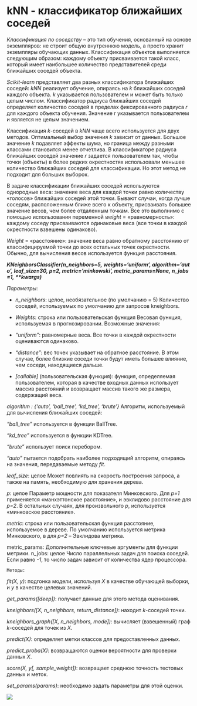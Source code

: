 **kNN - классификатор ближайших соседей**
=======================================

*Классификация по соседству* – это тип обучения, основанный на основе экземпляров: не строит общую внутреннюю модель, а просто хранит экземпляры обучающих данных. Классификация объектов выполняется следующим образом: каждому объекту присваивается такой класс, который имеет наибольшее количество представителей среди ближайших соседей объекта. 

*Scikit-learn* представляет два разных классификатора ближайших соседей: *kNN* реализует обучение, опираясь на *k* ближайших соседей каждого объекта. *k* указывается пользователем и может быть только целым числом. Классификатор радиуса ближайших соседей определяет количество соседей в пределах фиксированного радиуса *r* для каждого объекта обучения. Значение r указывается пользователем и является не целым значением.

Классификация *k*-соседей в *kNN* чаще всего используется для двух методов. Оптимальный выбор значения *k* зависит от данных. Большое значение *k* подавляет эффекты шума, но граница между разными классами становится менее отчетлива. В классификаторе радиуса ближайших соседей значение *r* задается пользователем так, чтобы точки (объекты) в более редких окрестностях использовали меньшее количество ближайших соседей для классификации. Но этот метод не подходит для больших выборок. 

В задаче классификации ближайших соседей используются однородные веса: значение веса для каждой точки равно количеству «голосов» ближайших соседей этой точки. Бывают случаи, когда лучше соседям, расположенным ближе всего к объекту, присваивать большее значение весов, чем более отдаленным точкам. Все это выполнимо с помощью использования переменной *weight* = «равномерность»: каждому соседу присваиваются одинаковые веса (все точки в каждой окрестности взвешены одинаково).

*Weight* = «расстояние»: значение веса равно обратному расстоянию от классифицируемой точки до всех остальных точек окрестности. Обычно, для вычисления весов используется функция расстояния.

**_KNeighborsClassifier(n_neighbors=5, weights=’uniform’, algorithm=’auto’, leaf_size=30, p=2, metric=’minkowski’, metric_params=None, n_jobs=1, **kwargs)_**

*Параметры*:

* *n_neighbors*: целое, необязательное (по умолчанию = 5)
	Количество соседей, используемых по умолчанию для запросов kneighbors.

* *Weights*: строка или пользовательская функция
	Весовая функция, используемая в прогнозировании. Возможные значения:

* *“uniform”*: равномерные веса. Все точки в каждой окрестности оцениваются одинаково.

* *“distance”*: вес точек указывает на обратное расстояние. В этом случае, более близкие соседи точки будут иметь большее влияние, чем соседи, находящиеся дальше.

* *[callable]* (пользовательская функция): функция, определяемая пользователем, которая в качестве входных данных использует массив расстояний и возвращает массив такого же размера, содержащий веса.

*algorithm : {‘auto’, ‘ball_tree’, ‘kd_tree’, ‘brute’}*
Алгоритм, используемый для вычисления ближайших соседей:

*“ball_tree”* используется в функции BallTree.

*“kd_tree”* используется в функции KDTree.

*“brute”* использует поиск перебором.

*“auto”* пытается подобрать наиболее подходящий алгоритм, опираясь на значения, передаваемые методу *fit*.

*leaf_size*: целое
	Может повлиять на скорость построения запроса, а также на память, необходимую для хранения дерева.
	
*p*: целое
	Параметр мощности для показателя Минковского. Для *р=1* применяется «манхэттонское расстояние», и эвклидово расстояние для *р=2*. В остальных случаях, для произвольного *р*, используется «минковское расстояние».
	
*metric*: строка или пользовательская функция
	расстояние, используемое в дереве. По умолчанию используется метрика Минковского, в для *р=2* – Эвклидова метрика.
	
metric_params: 
	Дополнительные ключевые аргументы для функции метрики.
n_jobs: целое
	Число параллельных задач для поиска соседей. Если равно *-1*, то число задач зависит от количества ядер процессора.
	
	Методы:
*fit(X, y)*: подгонка модели, используя *Х* в качестве обучающей выборки, и *у* в качестве целевых значений.

*get_params([deep])*: получает данные для этого метода оценивания.

*kneighbors([X, n_neighbors, return_distance])*:  находит *k*-соседей точки.

*kneighbors_graph([X, n_neighbors, mode])*: вычисляет (взвешенный) граф *k*-соседей для точек из *Х*.

*predict(X)*: определяет метки классов для предоставленных данных.

*predict_proba(X)*: возвращаются оценки вероятности для проверки данных *Х*.

*score(X, y[, sample_weight])*: возвращает среднюю точность тестовых данных и меток.

*set_params(params)*: необходимо задать параметры для этой оценки.

![](https://raw.githubusercontent.com/Kursaitova/KNN/master/PIC.png)
